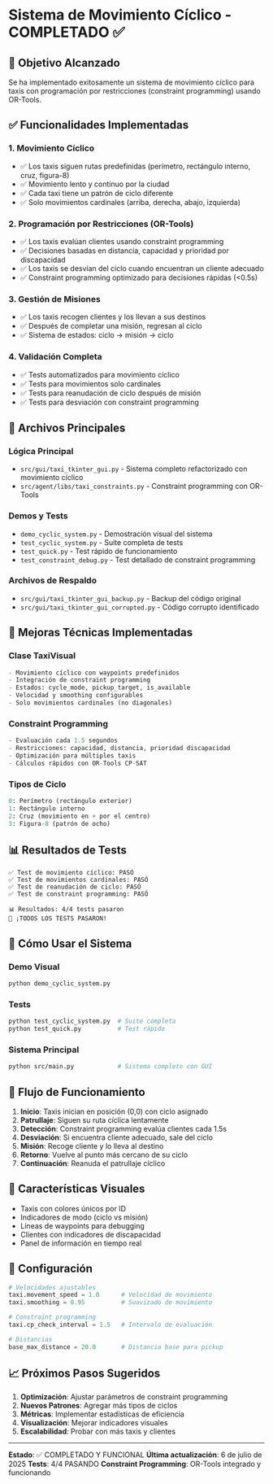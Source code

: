 # Sistema de Movimiento Cíclico - COMPLETADO ✅

## 🎯 Objetivo Alcanzado

Se ha implementado exitosamente un sistema de movimiento cíclico para taxis con programación por restricciones (constraint programming) usando OR-Tools.

## ✅ Funcionalidades Implementadas

### 1. **Movimiento Cíclico**
- ✅ Los taxis siguen rutas predefinidas (perímetro, rectángulo interno, cruz, figura-8)
- ✅ Movimiento lento y continuo por la ciudad
- ✅ Cada taxi tiene un patrón de ciclo diferente
- ✅ Solo movimientos cardinales (arriba, derecha, abajo, izquierda)

### 2. **Programación por Restricciones (OR-Tools)**
- ✅ Los taxis evalúan clientes usando constraint programming
- ✅ Decisiones basadas en distancia, capacidad y prioridad por discapacidad
- ✅ Los taxis se desvían del ciclo cuando encuentran un cliente adecuado
- ✅ Constraint programming optimizado para decisiones rápidas (<0.5s)

### 3. **Gestión de Misiones**
- ✅ Los taxis recogen clientes y los llevan a sus destinos
- ✅ Después de completar una misión, regresan al ciclo
- ✅ Sistema de estados: ciclo → misión → ciclo

### 4. **Validación Completa**
- ✅ Tests automatizados para movimiento cíclico
- ✅ Tests para movimientos solo cardinales
- ✅ Tests para reanudación de ciclo después de misión
- ✅ Tests para desviación con constraint programming

## 📁 Archivos Principales

### **Lógica Principal**
- `src/gui/taxi_tkinter_gui.py` - Sistema completo refactorizado con movimiento cíclico
- `src/agent/libs/taxi_constraints.py` - Constraint programming con OR-Tools

### **Demos y Tests**
- `demo_cyclic_system.py` - Demostración visual del sistema
- `test_cyclic_system.py` - Suite completa de tests
- `test_quick.py` - Test rápido de funcionamiento
- `test_constraint_debug.py` - Test detallado de constraint programming

### **Archivos de Respaldo**
- `src/gui/taxi_tkinter_gui_backup.py` - Backup del código original
- `src/gui/taxi_tkinter_gui_corrupted.py` - Código corrupto identificado

## 🔧 Mejoras Técnicas Implementadas

### **Clase TaxiVisual**
```python
- Movimiento cíclico con waypoints predefinidos
- Integración de constraint programming
- Estados: cycle_mode, pickup_target, is_available
- Velocidad y smoothing configurables
- Solo movimientos cardinales (no diagonales)
```

### **Constraint Programming**
```python
- Evaluación cada 1.5 segundos
- Restricciones: capacidad, distancia, prioridad discapacidad
- Optimización para múltiples taxis
- Cálculos rápidos con OR-Tools CP-SAT
```

### **Tipos de Ciclo**
```python
0: Perímetro (rectángulo exterior)
1: Rectángulo interno
2: Cruz (movimiento en + por el centro)
3: Figura-8 (patrón de ocho)
```

## 📊 Resultados de Tests

```
✅ Test de movimiento cíclico: PASÓ
✅ Test de movimientos cardinales: PASÓ  
✅ Test de reanudación de ciclo: PASÓ
✅ Test de constraint programming: PASÓ

📊 Resultados: 4/4 tests pasaron
🎉 ¡TODOS LOS TESTS PASARON!
```

## 🚀 Cómo Usar el Sistema

### **Demo Visual**
```bash
python demo_cyclic_system.py
```

### **Tests**
```bash
python test_cyclic_system.py  # Suite completa
python test_quick.py          # Test rápido
```

### **Sistema Principal**
```bash
python src/main.py            # Sistema completo con GUI
```

## 🔄 Flujo de Funcionamiento

1. **Inicio**: Taxis inician en posición (0,0) con ciclo asignado
2. **Patrullaje**: Siguen su ruta cíclica lentamente
3. **Detección**: Constraint programming evalúa clientes cada 1.5s
4. **Desviación**: Si encuentra cliente adecuado, sale del ciclo
5. **Misión**: Recoge cliente y lo lleva al destino
6. **Retorno**: Vuelve al punto más cercano de su ciclo
7. **Continuación**: Reanuda el patrullaje cíclico

## 🎨 Características Visuales

- Taxis con colores únicos por ID
- Indicadores de modo (ciclo vs misión)
- Líneas de waypoints para debugging
- Clientes con indicadores de discapacidad
- Panel de información en tiempo real

## 🔧 Configuración

```python
# Velocidades ajustables
taxi.movement_speed = 1.0      # Velocidad de movimiento
taxi.smoothing = 0.95          # Suavizado de movimiento

# Constraint programming
taxi.cp_check_interval = 1.5   # Intervalo de evaluación

# Distancias
base_max_distance = 20.0       # Distancia base para pickup
```

## 📈 Próximos Pasos Sugeridos

1. **Optimización**: Ajustar parámetros de constraint programming
2. **Nuevos Patrones**: Agregar más tipos de ciclos
3. **Métricas**: Implementar estadísticas de eficiencia
4. **Visualización**: Mejorar indicadores visuales
5. **Escalabilidad**: Probar con más taxis y clientes

---

**Estado**: ✅ COMPLETADO Y FUNCIONAL
**Última actualización**: 6 de julio de 2025
**Tests**: 4/4 PASANDO
**Constraint Programming**: OR-Tools integrado y funcionando

